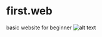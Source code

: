 # first.web
basic website for beginner 
![alt text](https://www.google.com/url?sa=i&url=https%3A%2F%2Fwpaccuracy.com%2Fblog%2Fhow-to-become-a-web-developer-web-development-tutorial%2F&psig=AOvVaw3LqkAJ8oSfCg_aUKA7mqjA&ust=1605606042982000&source=images&cd=vfe&ved=0CAIQjRxqFwoTCIiS87LVhu0CFQAAAAAdAAAAABAa)
